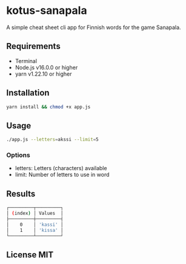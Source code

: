 # kotus-sanapala

A simple cheat sheet cli app for Finnish words for the game Sanapala.

## Requirements

- Terminal
- Node.js v16.0.0 or higher
- yarn v1.22.10 or higher

## Installation

```bash
yarn install && chmod +x app.js
```

## Usage

```bash
./app.js --letters=akssi --limit=5
```

### Options

- letters: Letters (characters) available
- limit: Number of letters to use in word

## Results

```bash
┌─────────┬─────────┐
│ (index) │ Values  │
├─────────┼─────────┤
│    0    │ 'kassi' │
│    1    │ 'kissa' │
└─────────┴─────────┘
```

## License MIT
